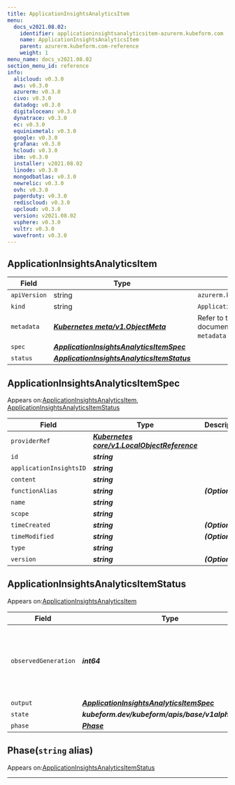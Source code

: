 ```yaml
---
title: ApplicationInsightsAnalyticsItem
menu:
  docs_v2021.08.02:
    identifier: applicationinsightsanalyticsitem-azurerm.kubeform.com
    name: ApplicationInsightsAnalyticsItem
    parent: azurerm.kubeform.com-reference
    weight: 1
menu_name: docs_v2021.08.02
section_menu_id: reference
info:
  alicloud: v0.3.0
  aws: v0.3.0
  azurerm: v0.3.0
  civo: v0.3.0
  datadog: v0.3.0
  digitalocean: v0.3.0
  dynatrace: v0.3.0
  ec: v0.3.0
  equinixmetal: v0.3.0
  google: v0.3.0
  grafana: v0.3.0
  hcloud: v0.3.0
  ibm: v0.3.0
  installer: v2021.08.02
  linode: v0.3.0
  mongodbatlas: v0.3.0
  newrelic: v0.3.0
  ovh: v0.3.0
  pagerduty: v0.3.0
  rediscloud: v0.3.0
  upcloud: v0.3.0
  version: v2021.08.02
  vsphere: v0.3.0
  vultr: v0.3.0
  wavefront: v0.3.0
---
```


## ApplicationInsightsAnalyticsItem
| Field | Type | Description |
| ------ | ----- | ----------- |
| `apiVersion` | string | `azurerm.kubeform.com/v1alpha1` |
|    `kind` | string | `ApplicationInsightsAnalyticsItem` |
| `metadata` | ***[Kubernetes meta/v1.ObjectMeta](https://v1-18.docs.kubernetes.io/docs/reference/generated/kubernetes-api/v1.18/#objectmeta-v1-meta)***|Refer to the Kubernetes API documentation for the fields of the `metadata` field.|
| `spec` | ***[ApplicationInsightsAnalyticsItemSpec](#applicationinsightsanalyticsitemspec)***||
| `status` | ***[ApplicationInsightsAnalyticsItemStatus](#applicationinsightsanalyticsitemstatus)***||
## ApplicationInsightsAnalyticsItemSpec

Appears on:[ApplicationInsightsAnalyticsItem](#applicationinsightsanalyticsitem), [ApplicationInsightsAnalyticsItemStatus](#applicationinsightsanalyticsitemstatus)

| Field | Type | Description |
| ------ | ----- | ----------- |
| `providerRef` | ***[Kubernetes core/v1.LocalObjectReference](https://v1-18.docs.kubernetes.io/docs/reference/generated/kubernetes-api/v1.18/#localobjectreference-v1-core)***||
| `id` | ***string***||
| `applicationInsightsID` | ***string***||
| `content` | ***string***||
| `functionAlias` | ***string***| ***(Optional)*** |
| `name` | ***string***||
| `scope` | ***string***||
| `timeCreated` | ***string***| ***(Optional)*** |
| `timeModified` | ***string***| ***(Optional)*** |
| `type` | ***string***||
| `version` | ***string***| ***(Optional)*** |
## ApplicationInsightsAnalyticsItemStatus

Appears on:[ApplicationInsightsAnalyticsItem](#applicationinsightsanalyticsitem)

| Field | Type | Description |
| ------ | ----- | ----------- |
| `observedGeneration` | ***int64***| ***(Optional)*** Resource generation, which is updated on mutation by the API Server.|
| `output` | ***[ApplicationInsightsAnalyticsItemSpec](#applicationinsightsanalyticsitemspec)***| ***(Optional)*** |
| `state` | ***kubeform.dev/kubeform/apis/base/v1alpha1.State***| ***(Optional)*** |
| `phase` | ***[Phase](#phase)***| ***(Optional)*** |
## Phase(`string` alias)

Appears on:[ApplicationInsightsAnalyticsItemStatus](#applicationinsightsanalyticsitemstatus)

---
